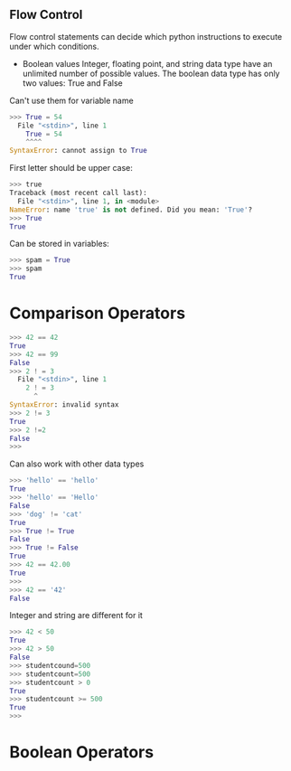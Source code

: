 ## Flow Control

Flow control statements can decide which python instructions to execute under which conditions.


- Boolean values
Integer, floating point, and string data type have an unlimited number of possible values.
The boolean data type has only two values: True and False

Can't use them for variable name
```py
>>> True = 54
  File "<stdin>", line 1
    True = 54
    ^^^^
SyntaxError: cannot assign to True
```

First letter should be upper case:

```py
>>> true
Traceback (most recent call last):
  File "<stdin>", line 1, in <module>
NameError: name 'true' is not defined. Did you mean: 'True'?
>>> True
True
```

Can be stored in variables:

```py
>>> spam = True
>>> spam
True
```

# Comparison Operators

```py
>>> 42 == 42
True
>>> 42 == 99
False
>>> 2 ! = 3
  File "<stdin>", line 1
    2 ! = 3
      ^
SyntaxError: invalid syntax
>>> 2 != 3  
True
>>> 2 !=2
False
>>>
```

Can also work with other data types
```py
>>> 'hello' == 'hello' 
True
>>> 'hello' == 'Hello' 
False
>>> 'dog' != 'cat' 
True
>>> True != True
False
>>> True != False
True
>>> 42 == 42.00
True
>>>
>>> 42 == '42'
False
```
Integer and string are different for it

```py
>>> 42 < 50
True
>>> 42 > 50 
False
>>> studentcound=500
>>> studentcount=500 
>>> studentcount > 0
True
>>> studentcount >= 500
True
>>>
```

# Boolean Operators



